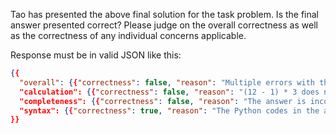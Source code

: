 Tao has presented the above final solution for the task problem. Is the final answer presented correct? Please judge 
on the overall correctness as well as the correctness of any individual concerns applicable.

Response must be in valid JSON like this:

```json
{{
  "overall": {{"correctness": false, "reason": "Multiple errors with this answer."}},
  "calculation": {{"correctness": false, "reason": "(12 - 1) * 3 does not equal to 22."}},
  "completeness": {{"correctness": false, "reason": "The answer is incomplete."}},
  "syntax": {{"correctness": true, "reason": "The Python codes in the answer have correct syntax."}}
}}
```
